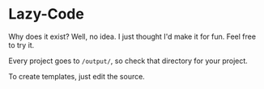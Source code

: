 # Lazy-Code

Why does it exist? Well, no idea. I just thought I'd make it for fun. Feel free to try it.

Every project goes to `/output/`, so check that directory for your project.

To create templates, just edit the source.